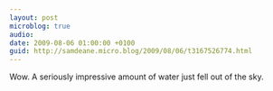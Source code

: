 ```yaml
---
layout: post
microblog: true
audio: 
date: 2009-08-06 01:00:00 +0100
guid: http://samdeane.micro.blog/2009/08/06/t3167526774.html
---
```

Wow. A seriously impressive amount of water just fell out of the sky.
